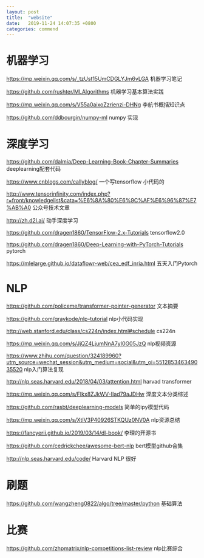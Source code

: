 ```yaml
---
layout: post
title:  "website"
date:   2019-11-24 14:07:35 +0800
categories: commend
---
```


# 机器学习

<https://mp.weixin.qq.com/s/_tzUst15UmCDGLYJm6vLGA> 机器学习笔记

<https://github.com/rushter/MLAlgorithms> 机器学习基本算法实践

<https://mp.weixin.qq.com/s/V55a0aixoZzrienzi-DHNg> 李航书概括知识点

<https://github.com/ddbourgin/numpy-ml> numpy 实现
# 深度学习

<https://github.com/dalmia/Deep-Learning-Book-Chapter-Summaries>  deeplearning配套代码

<https://www.cnblogs.com/callyblog/> 一个写tensorflow 小代码的

<http://www.tensorinfinity.com/index.php?r=front/knowledgelist&cata=%E6%8A%80%E6%9C%AF%E6%96%87%E7%AB%A0> 公众号技术文章

<http://zh.d2l.ai/> 动手深度学习

<https://github.com/dragen1860/TensorFlow-2.x-Tutorials> tensorflow2.0

<https://github.com/dragen1860/Deep-Learning-with-PyTorch-Tutorials> pytorch

<https://mlelarge.github.io/dataflowr-web/cea_edf_inria.html> 五天入门Pytorch
# NLP

<https://github.com/policeme/transformer-pointer-generator>  文本摘要

<https://github.com/graykode/nlp-tutorial> nlp小代码实现

<http://web.stanford.edu/class/cs224n/index.html#schedule> cs224n

<https://mp.weixin.qq.com/s/JjQZ4LjumNnA7yI0G05JzQ>  nlp视频资源

<https://www.zhihu.com/question/324189960?utm_source=wechat_session&utm_medium=social&utm_oi=551285346349035520> nlp入门算法复现

<http://nlp.seas.harvard.edu/2018/04/03/attention.html> harvad transformer

<https://mp.weixin.qq.com/s/FIkx8ZJkWV-IIad79aJDHw> 深度文本分类综述

<https://github.com/rasbt/deeplearning-models> 简单的ipy模型代码

<https://mp.weixin.qq.com/s/XtlV3P40926STKQUz0NV0A> nlp资源总结

<https://fancyerii.github.io/2019/03/14/dl-book/> 李理的开源书

<https://github.com/cedrickchee/awesome-bert-nlp> bert模型github合集

<http://nlp.seas.harvard.edu/code/> Harvard NLP 很好

# 刷题

<https://github.com/wangzheng0822/algo/tree/master/python> 基础算法

# 比赛
<https://github.com/zhpmatrix/nlp-competitions-list-review> nlp比赛综合

